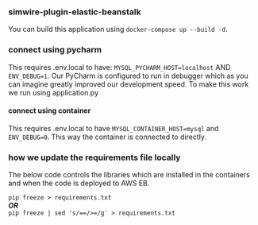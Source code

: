 ### simwire-plugin-elastic-beanstalk
You can build this application using `docker-compose up --build -d`.


### connect using pycharm
This requires .env.local to have: `MYSQL_PYCHARM_HOST=localhost` AND `ENV_DEBUG=1`.
Our PyCharm is configured to run in debugger which as you can imagine greatly improved our development speed.
To make this work we run using application.py 

#### connect using container
This requires .env.local to have `MYSQL_CONTAINER_HOST=mysql` and `ENV_DEBUG=0`.
This way the container is connected to directly.

### how we update the requirements file locally
The below code controls the libraries which are installed in the containers and when the code is deployed to AWS EB.

`pip freeze > requirements.txt`  
***OR***  
`pip freeze | sed 's/==/>=/g' > requirements.txt` 

